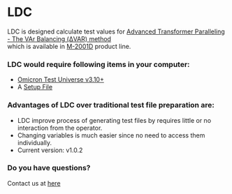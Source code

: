 # LDC #

LDC is designed calculate test values for [Advanced Transformer Paralleling - The VAr Balancing (&Delta;VAR) method](http://www.beckwithelectric.com/docs/tech-papers/advxpara.pdf "Beckwith Electric - Advanced Transformer Paralleling")  
which is available in [M-2001D](http://www.beckwithelectric.com/products/m-2001d.html "Beckwith Electric - M-2001D Digital Tapchanger Control for Transformers and Regulators") product line. 

### LDC would require following items in your computer: ###

*  [Omicron Test Universe v3.10+](https://my.omicronenergy.com "Omicron")  
*  A [Setup File](http://www.beckwithelectric.com/ "Contact us!")



### Advantages of LDC over traditional test file preparation are: ###

* LDC improve process of generating test files by requires little or no interaction from the operator.
* Changing variables is much easier since no need to access them individually.
* Current version: v1.0.2

### Do you have questions? ###

Contact us at [here](http://www.beckwithelectric.com/ "Contact us!")
